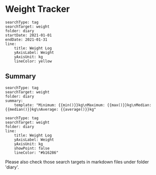 # Weight Tracker

```tracker
searchType: tag
searchTarget: weight
folder: diary
startDate: 2021-01-01
endDate: 2021-01-31
line:
    title: Weight Log
    yAxisLabel: Weight
    yAxisUnit: kg
    lineColor: yellow
```

## Summary

```tracker
searchType: tag
searchTarget: weight
folder: diary
summary:
    template: "Minimum: {{min()}}kg\nMaximum: {{max()}}kg\nMedian: {{median()}}kg\nAverage: {{average()}}kg"
```

```tracker
searchType: tag
searchTarget: weight
folder: diary
line:
    title: Weight Log
    yAxisLabel: Weight
    yAxisUnit: kg
    showPoint: false
    lineColor: "#b16286"
```

Please also check those search targets in markdown files under folder 'diary'.
